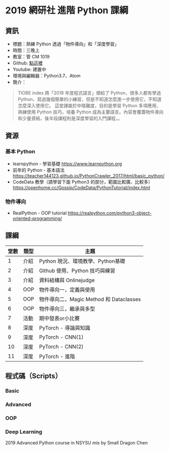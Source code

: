 # 2019 網研社 進階 Python 課綱

## 資訊
- 標題：熟練 Python 透過「物件導向」和「深度學習」
- 時間：三晚上
- 教室：管 CM 1019
- Github: [點這裡](https://github.com/teacher144123/AdvancedPython_2019)
- Youtube: 建置中
- 環境與編輯器：Python3.7、Atom
- 簡介：
> TIOBE index 將「2018 年度程式語言」頒給了 Python，很多人都有學過 Python、寫過幾個簡單的小練習，但是不知道怎麼進一步使用它，不知道怎麼深入使用它。
> 這堂課屬於中階難度，目的是學習 Python 多項應用、熟練使用 Python 技巧，培養 Python 成為主要語言。內容會覆蓋物件導向和少量資結，後半段課程則是深度學習的入門課程，。

## 資源
### 基本 Python
- learnpython - 學習基礎
https://www.learnpython.org
- 前年的 Python - 基本語法
https://teacher144123.github.io/PythonCrawler_2017/html/basic_python/
- CodeData 教學（請學習下面 Python3 的部分，範圍比較廣、比較多）
https://openhome.cc/Gossip/CodeData/PythonTutorial/index.html

### 物件導向
- RealPython - OOP tutorial
https://realpython.com/python3-object-oriented-programming/

## 課綱

| 堂數 | 類型 | 主題 |
| - | - | - |
|  1 | 介紹 | Python 現況、環境教學、Python基礎 |
|  2 | 介紹 | Github 使用、Python 技巧與練習 |
|  3 | 介紹 | 資料結構與 Onlinejudge |
|  4 | OOP | 物件導向一，定義與使用 |
|  5 | OOP | 物件導向二，Magic Method 和 Dataclasses
|  6 | OOP | 物件導向三，繼承與多型 |
|  7 | 活動 | 期中發表or小比賽 |
|  8 | 深度 | PyTorch - 導論與知識 |
|  9 | 深度 | PyTorch - CNN(1) |
| 10 | 深度 | PyTorch - CNN(2) |
| 11 | 深度 | PyTorch - 進階 |

## 程式碼（Scripts）
### Basic

### Advanced

### OOP

### Deep Learning

2019 Advanced Python course  in NSYSU mis by Small Dragon Chen
